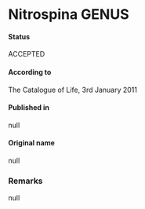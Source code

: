 # Nitrospina GENUS

#### Status
ACCEPTED

#### According to
The Catalogue of Life, 3rd January 2011

#### Published in
null

#### Original name
null

### Remarks
null